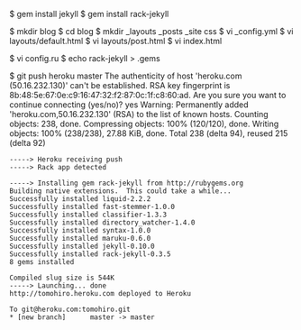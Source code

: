 
$ gem install jekyll
$ gem install rack-jekyll

$ mkdir blog
$ cd blog
$ mkdir _layouts _posts _site css
$ vi _config.yml 
$ vi layouts/default.html
$ vi layouts/post.html
$ vi index.html


$ vi config.ru
$ echo rack-jekyll > .gems

$ git push heroku master
The authenticity of host 'heroku.com (50.16.232.130)' can't be established.
RSA key fingerprint is 8b:48:5e:67:0e:c9:16:47:32:f2:87:0c:1f:c8:60:ad.
Are you sure you want to continue connecting (yes/no)? yes
Warning: Permanently added 'heroku.com,50.16.232.130' (RSA) to the list of known hosts.
Counting objects: 238, done.
Compressing objects: 100% (120/120), done.
    Writing objects: 100% (238/238), 27.88 KiB, done.
Total 238 (delta 94), reused 215 (delta 92)

    -----> Heroku receiving push
    -----> Rack app detected

    -----> Installing gem rack-jekyll from http://rubygems.org
    Building native extensions.  This could take a while...
    Successfully installed liquid-2.2.2
    Successfully installed fast-stemmer-1.0.0
    Successfully installed classifier-1.3.3
    Successfully installed directory_watcher-1.4.0
    Successfully installed syntax-1.0.0
    Successfully installed maruku-0.6.0
    Successfully installed jekyll-0.10.0
    Successfully installed rack-jekyll-0.3.5
    8 gems installed

    Compiled slug size is 544K
    -----> Launching... done
    http://tomohiro.heroku.com deployed to Heroku

    To git@heroku.com:tomohiro.git
    * [new branch]      master -> master
